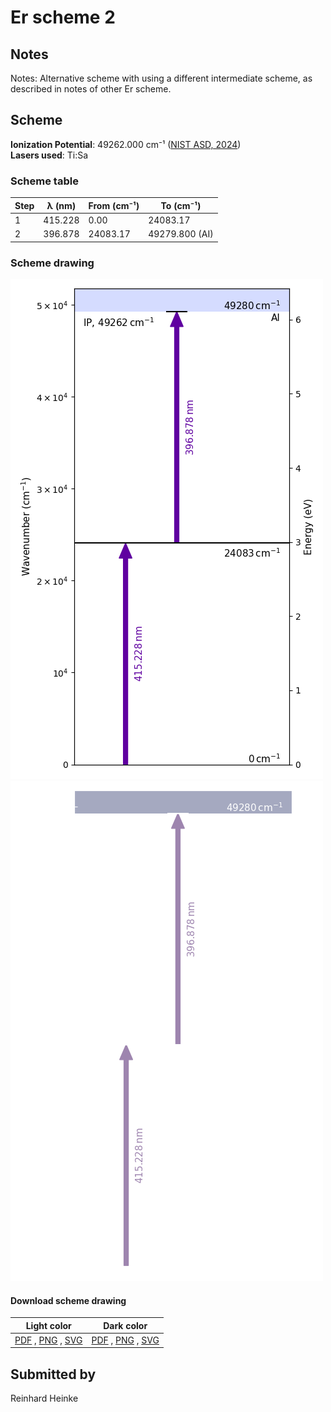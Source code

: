 # Er scheme 2

## Notes

Notes: Alternative scheme with using a different intermediate scheme, as described in notes of other Er scheme.





## Scheme

**Ionization Potential**: 49262.000 cm⁻¹ ([NIST ASD, 2024](https://www.nist.gov/pml/atomic-spectra-database))  
**Lasers used**: Ti:Sa

### Scheme table

| Step | λ (nm)  | From (cm⁻¹) |   To (cm⁻¹)    |
| ---- | ------- | ----------- | -------------- |
| 1    | 415.228 | 0.00        | 24083.17       |
| 2    | 396.878 | 24083.17    | 49279.800 (AI) |


### Scheme drawing

![er scheme, light mode](er-002/er-002-light.png#only-light)
![er scheme, dark mode](er-002/er-002-dark-web.png#only-dark)

#### Download scheme drawing

|                                            Light color                                            |                                           Dark color                                           |
| ------------------------------------------------------------------------------------------------- | ---------------------------------------------------------------------------------------------- |
| [PDF](er-002/er-002-light.pdf) , [PNG](er-002/er-002-light.png) , [SVG](er-002/er-002-light.svg)  | [PDF](er-002/er-002-dark.pdf) , [PNG](er-002/er-002-dark.png) , [SVG](er-002/er-002-dark.svg)  |


## Submitted by

Reinhard Heinke

